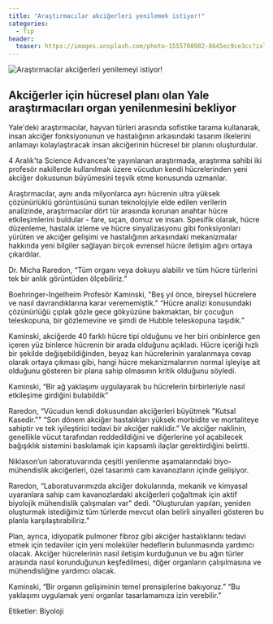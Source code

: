 ```yaml
---
title: "Araştırmacılar akciğerleri yenilemek istiyor!"
categories:
  - Tıp
header:
  teaser: https://images.unsplash.com/photo-1555708982-8645ec9ce3cc?ixlib=rb-1.2.1&ixid=eyJhcHBfaWQiOjEyMDd9&auto=format&fit=crop&w=1489&q=80
---
```

![Araştırmacılar akciğerleri yenilemeyi istiyor!](https://images.unsplash.com/photo-1555708982-8645ec9ce3cc?ixlib=rb-1.2.1&ixid=eyJhcHBfaWQiOjEyMDd9&auto=format&fit=crop&w=1489&q=80)
 
Akciğerler için hücresel planı olan Yale araştırmacıları organ yenilenmesini bekliyor
-
Yale'deki araştırmacılar, hayvan türleri arasında sofistike tarama kullanarak, insan akciğer fonksiyonunun ve hastalığının arkasındaki tasarım ilkelerini anlamayı kolaylaştıracak insan akciğerinin hücresel bir planını oluşturdular.

4 Aralık'ta Science Advances'te yayınlanan araştırmada, araştırma sahibi iki profesör nakillerde kullanılmak üzere vücudun kendi hücrelerinden yeni akciğer dokusunun büyümesini teşvik etme konusunda uzmanlar.

Araştırmacılar, aynı anda milyonlarca ayrı hücrenin ultra yüksek çözünürlüklü görüntüsünü sunan teknolojiyle elde edilen verilerin analizinde, araştırmacılar dört tür arasında korunan anahtar hücre etkileşimlerini buldular - fare, sıçan, domuz ve insan. Spesifik olarak, hücre düzenleme, hastalık izleme ve hücre sinyalizasyonu gibi fonksiyonları yürüten ve akciğer gelişimi ve hastalığının arkasındaki mekanizmalar hakkında yeni bilgiler sağlayan birçok evrensel hücre iletişim ağını ortaya çıkardılar.

Dr. Micha Raredon, “Tüm organı veya dokuyu alabilir ve tüm hücre türlerini tek bir anlık görüntüden ölçebiliriz.”

Boehringer-Ingelheim Profesör Kaminski, "Beş yıl önce, bireysel hücrelere ve nasıl davrandıklarına karar verememiştik." “Hücre analizi konusundaki çözünürlüğü çıplak gözle gece gökyüzüne bakmaktan, bir çocuğun teleskopuna, bir gözlemevine ve şimdi de Hubble teleskopuna taşıdık.”

Kaminski, akciğerde 40 farklı hücre tipi olduğunu ve her biri onbinlerce gen içeren yüz binlerce hücrenin bir arada olduğunu açıkladı. Hücre içeriği hızlı bir şekilde değişebildiğinden, beyaz kan hücrelerinin yaralanmaya cevap olarak ortaya çıkması gibi, hangi hücre mekanizmalarının normal işleyişe ait olduğunu gösteren bir plana sahip olmasının kritik olduğunu söyledi.

Kaminski, “Bir ağ yaklaşımı uygulayarak bu hücrelerin birbirleriyle nasıl etkileşime girdiğini bulabildik”

Raredon, “Vücudun kendi dokusundan akciğerleri büyütmek "Kutsal Kasedir."" “Son dönem akciğer hastalıkları yüksek morbidite ve mortaliteye sahiptir ve tek iyileştirici tedavi bir akciğer naklidir.” Ve akciğer naklinin, genellikle vücut tarafından reddedildiğini ve diğerlerine yol açabilecek bağışıklık sistemini baskılamak için kapsamlı ilaçlar gerektirdiğini belirtti.

Niklason’un laboratuvarında çeşitli yenilenme aşamalarındaki biyo-mühendislik akciğerleri, özel tasarımlı cam kavanozların içinde gelişiyor.

Raredon, “Laboratuvarımızda akciğer dokularında, mekanik ve kimyasal uyaranlara sahip cam kavanozlardaki akciğerleri çoğaltmak için aktif biyolojik mühendislik çalışmaları var” dedi. “Oluşturulan yapıları, yeniden oluşturmak istediğimiz tüm türlerde mevcut olan belirli sinyalleri gösteren bu planla karşılaştırabiliriz.”

Plan, ayrıca, idiyopatik pulmoner fibroz gibi akciğer hastalıklarını tedavi etmek için tedaviler için yeni moleküler hedeflerin bulunmasında yardımcı olacak. Akciğer hücrelerinin nasıl iletişim kurduğunun ve bu ağın türler arasında nasıl korunduğunun keşfedilmesi, diğer organların çalışılmasına ve mühendisliğine yardımcı olacak.

Kaminski, “Bir organın gelişiminin temel prensiplerine bakıyoruz.” “Bu yaklaşımı uygulamak yeni organlar tasarlamamıza izin verebilir.”

Etiketler: Biyoloji
